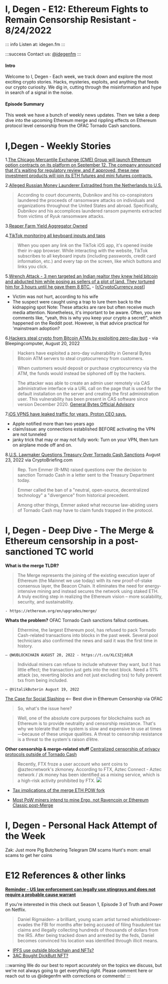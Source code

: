 # I, Degen - E12: Ethereum Fights to Remain Censorship Resistant - 8/24/2022

::: info
Listen at: idegen.fm 
:::

:::success
Contact us: [@idegenfm](https://twitter.com/idegenfm)
:::

#### Intro
Welcome to I, Degen - Each week, we track down and explore the most exciting crypto stories. Hacks, mysteries, exploits, and anything that feeds our crypto curiosity. We dig in, cutting through the misinformation and hype in search of a signal in the noise. 

#### Episode Summary
This week we have a bunch of weekly news updates. Then we take a deep dive into the upcoming Ethereum merge and rippling effects on Ethereum protocol level censorship from the OFAC Tornado Cash sanctions. 

# I,Degen - Weekly Stories

1.[The Chicago Mercantile Exchange (CME) Group will launch Ethereum option contracts on its platform on September 12. The company announced that it's waiting for regulatory review, and if approved, these new investment products will join its ETH futures and mini futures contracts.](https://bitcoinist.com/the-cme-launch-ethereum-options-ahead-of-the-merge/)

2.[Alleged Russian Money Launderer Extradited from the Netherlands to U.S.](https://www.justice.gov/opa/pr/alleged-russian-money-launderer-extradited-netherlands-us)
> According to court documents, Dubnikov and his co-conspirators laundered the proceeds of ransomware attacks on individuals and organizations throughout the United States and abroad. Specifically, Dubnikov and his accomplices laundered ransom payments extracted from victims of Ryuk ransomware attacks.

3.[Reaper Farm Yield Aggregator Owned](https://twitter.com/peckshield/status/1554423493390893057?s=12&t=rIQ0Bu1MzKT6I0UUQG8tyQ)

4.[TikTok monitoring all keyboard inputs and taps](https://krausefx.com/blog/announcing-inappbrowsercom-see-what-javascript-commands-get-executed-in-an-in-app-browser)
> When you open any link on the TikTok iOS app, it's opened inside their in-app browser. While interacting with the website, TikTok subscribes to all keyboard inputs (including passwords, credit card information, etc.) and every tap on the screen, like which buttons and links you click.

5.[Wrench Attack - 3 men targeted an Indian realtor they knew held bitcoin and abducted him while posing as sellers of a plot of land. They tortured him for 3 hours until he gave them 8 BTC.](https://timesofindia.indiatimes.com/city/lucknow/uttar-pradesh-three-take-rs-1-3-crore-ransom-in-bitcoins-from-realtor-held/articleshow/93603640.cms) - [[r/CryptoCurrency post](https://www.reddit.com/r/CryptoCurrency/comments/wt2rm6/3_men_targeted_an_indian_realtor_whom_they_knew/)]
* Victim was not hurt, according to his wife
* The suspect were caught using a trap to lure them back to the kidnapping spot 
Note: These attacks are rare but often receive much media attention. Nonetheless, it's important to be aware. Often, you see comments like, "yeah, this is why you keep your crypto a secret!", which happened on the Reddit post. However, is that advice practical for 'mainstream adoption?  

6.[Hackers steal crypto from Bitcoin ATMs by exploiting zero-day bug](https://www.bleepingcomputer.com/news/security/hackers-steal-crypto-from-bitcoin-atms-by-exploiting-zero-day-bug/) - via Bleepingcomputer, August 20, 2022 
> Hackers have exploited a zero-day vulnerability in General Bytes Bitcoin ATM servers to steal cryptocurrency from customers.

> When customers would deposit or purchase cryptocurrency via the ATM, the funds would instead be siphoned off by the hackers. 

> The attacker was able to create an admin user remotely via CAS administrative interface via a URL call on the page that is used for the default installation on the server and creating the first administration user. This vulnerability has been present in CAS software since version December 2020. 
[General Bytes Official Advisory](https://generalbytes.atlassian.net/wiki/spaces/ESD/pages/2785509377/Security+Incident+August+18th+2022)

7.[iOS VPNS have leaked traffic for years, Proton CEO says.](https://arstechnica.com/information-technology/2022/08/ios-vpns-still-leak-traffic-more-than-2-years-later-researcher-claims/)
* Apple notified more than two years ago
* claim/issue: any connections established BEFORE activating the VPN are not tunneled
* janky trick that may or may not fully work: Turn on your VPN, then turn on airplane mode off and on.  


8.[U.S. Lawmaker Questions Treasury Over Tornado Cash Sanctions](https://cryptobriefing.com/u-s-lawmaker-questions-treasury-over-tornado-cash-sanctions/) August 23, 2022  via CryptoBriefing.com  
> Rep. Tom Emmer (R-MN) raised questions over the decision to sanction Tornado Cash in a letter sent to the Treasury Department today.

> Emmer called the ban of a "neutral, open-source, decentralized technology" a "divergence" from historical precedent.

> Among other things, Emmer asked what recourse law-abiding users of Tornado Cash may have to claim funds trapped in the protocol. 

# I, Degen - Deep Dive - The Merge & Ethereum censorship in a post-sanctioned TC world

**What is the merge TLDR?**
> The Merge represents the joining of the existing execution layer of Ethereum (the Mainnet we use today) with its new proof-of-stake consensus layer, the Beacon Chain. It eliminates the need for energy-intensive mining and instead secures the network using staked ETH. A truly exciting step in realizing the Ethereum vision – more scalability, security, and sustainability.

`- https://ethereum.org/en/upgrades/merge/`

**Whats the problem?**
OFAC Tornado Cash sanctions fallout continues. 
> Ethermine, the largest Ethereum pool, has refused to pack Tornado Cash-related transactions into blocks in the past week. Several pool technicians also confirmed the news and said it was the first time in history.
>  
`— @WUBLOCKCHAIN AUGUST 20, 2022 - https://t.co/XLC3ZjddLR`

> Individual miners can refuse to include whatever they want, but it has little effect; the transaction just gets into the next block.
> Need a 51% attack (so, reverting blocks and not just excluding txs) to fully prevent txs from being included.

    — @VitalikButerin August 19, 2022

[The Case for Social Slashing](https://ercwl.medium.com/the-case-for-social-slashing-59277ff4d9c7) <-- Best dive in Ethereum Censorship via OFAC 


> So, what's the issue here?

> Well, one of the absolute core purposes for blockchains such as Ethereum is to provide neutrality and censorship resistance. That's why we tolerate that the system is slow and expensive to use at times—because of these unique qualities. A threat to censorship resistance is a threat to the system's raison d’être.

**Other censorship & merge-related stuff**
[Centralized censorship of privacy protocols outside of Tornado Cash](https://twitter.com/wublockchain/status/1560417501053616131?s=21&t=8gvk3CMPIhQ-gH59rw4Txg)
>Recently, FTX froze a user account who sent coins to @aztecnetwork's zkmoney. According to FTX, Aztec Connect - Aztec network / zk money has been identified as a mixing service, which is a high-risk activity prohibited by FTX.
 ![](https://hackmd.io/_uploads/HJSX467Js.png)

* [Tax implications of the merge ETH POW fork](https://www.reddit.com/r/ethereum/comments/wrr8t4/the_irs_is_going_to_have_a_field_day_if_ethpow/)

* [Most PoW miners intend to mine Ergo, not Ravencoin or Ethereum Classic post-Merge](https://www.reddit.com/r/CryptoCurrency/comments/wvl7gl/most_pow_miners_intend_to_mine_ergo_not_ravencoin/)

# I, Degen - Personal Hack Attempt of the Week
Zak: Just more Pig Butchering Telegram DM scams
Hunt's mom: email scams to get her coins

# E12 References & other links
**[Reminder - US law enforcement can legally use stingrays and does not require a probable cause warrant](https://www.reddit.com/r/privacy/comments/wt65g5/til_us_law_enforcement_can_legally_use_stingrays/)**

If you're interested in this check out Season 1, Episode 3 of Truth and Power on Netflix.  

> Daniel Rigmaiden- a brilliant, young scam artist turned whistleblower-evades the FBI for months after being accused of filing fraudulent tax claims and illegally collecting hundreds of thousands of dollars from the IRS. After being tracked down and arrested by the feds, Daniel becomes convinced his location was identified through illicit means. 

* [IPFS use outside blockchain and NFTs?](https://www.reddit.com/r/cuboulder/comments/wuzp5i/how_to_get_your_textbook_for_free_definitely/)
* [3AC Bought DickButt NFT?](https://www.reddit.com/r/CryptoCurrency/comments/vy84rw/3ac_borrowed_millions_from_voyagerblockfi_user/)

:::warning
We do our best to report accurately on the topics we discuss, but we're not always going to get everything right. Please comment here or reach out to us @idegenfm with corrections or comments!
:::

